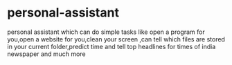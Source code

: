 # personal-assistant
personal assistant which can do simple tasks like open a program for you,open a website for you,clean your screen ,can tell which files are stored in your current folder,predict time and tell top headlines for times of india newspaper and much more
